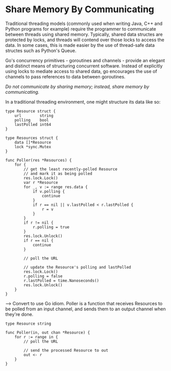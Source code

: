 # Share Memory By Communicating

Traditional threading models (commonly used when writing Java, C++ and Python programs for example) require the programmer to communicate between threads using shared memory. Typically, shared data structes are protected by locks, and threads will contend over those locks to access the data. In some cases, this is made easier by the use of thread-safe data structes such as Python's Queue.

Go's concurrency primitives - goroutines and channels - provide an elegant and distinct means of structuring concurrent software. Instead of explicitly using locks to mediate access to shared data, go encourages the use of channels to pass references to data between goroutines.

*Do not communicate by sharing memory; instead, share memory by communicating.*

In a traditional threading environment, one might structure its data like so:

```golang
type Resource struct {
    url        string
    polling    bool
    lastPolled int64
}

type Resources struct {
    data []*Resource
    lock *sync.Mutex
}

func Poller(res *Resources) {
    for {
        // get the least recently-polled Resource
        // and mark it as being polled
        res.lock.Lock()
        var r *Resource
        for _, v := range res.data {
            if v.polling {
                continue
            }
            if r == nil || v.lastPolled < r.lastPolled {
                r = v
            }
        }
        if r != nil {
            r.polling = true
        }
        res.lock.Unlock()
        if r == nil {
            continue
        }

        // poll the URL

        // update the Resource's polling and lastPolled
        res.lock.Lock()
        r.polling = false
        r.lastPolled = time.Nanoseconds()
        res.lock.Unlock()
    }
}
```

--> Convert to use Go idiom. Poller is a function that receives Resources to be polled from an input channel, and sends them to an output channel when they're done.

```golang
type Resource string

func Poller(in, out chan *Resource) {
    for r := range in {
        // poll the URL

        // send the processed Resource to out
        out <- r
    }
}
```
